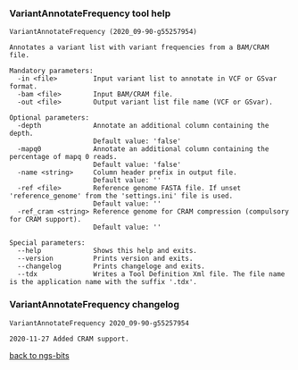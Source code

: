 ### VariantAnnotateFrequency tool help
	VariantAnnotateFrequency (2020_09-90-g55257954)
	
	Annotates a variant list with variant frequencies from a BAM/CRAM file.
	
	Mandatory parameters:
	  -in <file>         Input variant list to annotate in VCF or GSvar format.
	  -bam <file>        Input BAM/CRAM file.
	  -out <file>        Output variant list file name (VCF or GSvar).
	
	Optional parameters:
	  -depth             Annotate an additional column containing the depth.
	                     Default value: 'false'
	  -mapq0             Annotate an additional column containing the percentage of mapq 0 reads.
	                     Default value: 'false'
	  -name <string>     Column header prefix in output file.
	                     Default value: ''
	  -ref <file>        Reference genome FASTA file. If unset 'reference_genome' from the 'settings.ini' file is used.
	                     Default value: ''
	  -ref_cram <string> Reference genome for CRAM compression (compulsory for CRAM support).
	                     Default value: ''
	
	Special parameters:
	  --help             Shows this help and exits.
	  --version          Prints version and exits.
	  --changelog        Prints changeloge and exits.
	  --tdx              Writes a Tool Definition Xml file. The file name is the application name with the suffix '.tdx'.
	
### VariantAnnotateFrequency changelog
	VariantAnnotateFrequency 2020_09-90-g55257954
	
	2020-11-27 Added CRAM support.
[back to ngs-bits](https://github.com/imgag/ngs-bits)